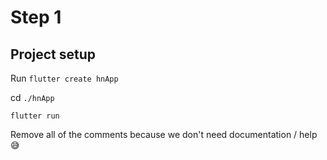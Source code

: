 # Step 1
## Project setup
Run `flutter create hnApp`

cd `./hnApp`

`flutter run`

Remove all of the comments because we don't need documentation / help 😅
